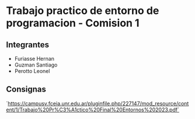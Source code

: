 # Trabajo practico de entorno de programacion - Comision 1
## Integrantes
- Furiasse Hernan
- Guzman Santiago
- Perotto Leonel

## Consignas
´https://campusv.fceia.unr.edu.ar/pluginfile.php/227147/mod_resource/content/1/Trabajo%20Pr%C3%A1ctico%20Final%20Entornos%202023.pdf´
